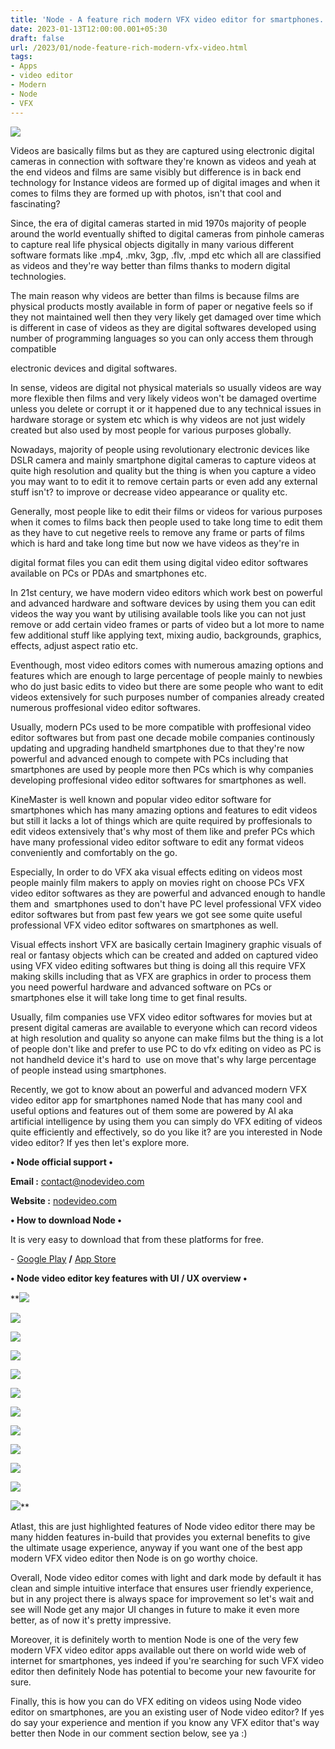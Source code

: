```yaml
---
title: 'Node - A feature rich modern VFX video editor for smartphones.'
date: 2023-01-13T12:00:00.001+05:30
draft: false
url: /2023/01/node-feature-rich-modern-vfx-video.html
tags: 
- Apps
- video editor
- Modern
- Node
- VFX
---
```


 [![](https://lh3.googleusercontent.com/-U02VgHJ-VmI/Y7mW-qXYkcI/AAAAAAAAQP0/CzYtRZQrq589mCQdCSRQyFLBZUZAJkLJQCNcBGAsYHQ/s1600/1673107186563530-0.png)](https://lh3.googleusercontent.com/-U02VgHJ-VmI/Y7mW-qXYkcI/AAAAAAAAQP0/CzYtRZQrq589mCQdCSRQyFLBZUZAJkLJQCNcBGAsYHQ/s1600/1673107186563530-0.png) 

  

Videos are basically films but as they are captured using electronic digital cameras in connection with software they're known as videos and yeah at the end videos and films are same visibly but difference is in back end technology for Instance videos are formed up of digital images and when it comes to films they are formed up with photos, isn't that cool and fascinating?

  

Since, the era of digital cameras started in mid 1970s majority of people around the world eventually shifted to digital cameras from pinhole cameras to capture real life physical objects digitally in many various different software formats like .mp4, .mkv, 3gp, .flv, .mpd etc which all are classified as videos and they're way better than films thanks to modern digital technologies.

  

The main reason why videos are better than films is because films are physical products mostly available in form of paper or negative feels so if they not maintained well then they very likely get damaged over time which is different in case of videos as they are digital softwares developed using number of programming languages so you can only access them through compatible

electronic devices and digital softwares.

  

In sense, videos are digital not physical materials so usually videos are way more flexible then films and very likely videos won't be damaged overtime unless you delete or corrupt it or it happened due to any technical issues in hardware storage or system etc which is why videos are not just widely created but also used by most people for various purposes globally.

  

Nowadays, majority of people using revolutionary electronic devices like DSLR camera and mainly smartphone digital cameras to capture videos at quite high resolution and quality but the thing is when you capture a video you may want to to edit it to remove certain parts or even add any external stuff isn't? to improve or decrease video appearance or quality etc.

  

Generally, most people like to edit their films or videos for various purposes when it comes to films back then people used to take long time to edit them as they have to cut negetive reels to remove any frame or parts of films which is hard and take long time but now we have videos as they're in 

digital format files you can edit them using digital video editor softwares available on PCs or PDAs and smartphones etc.  

  

In 21st century, we have modern video editors which work best on powerful and advanced hardware and software devices by using them you can edit videos the way you want by utilising available tools like you can not just remove or add certain video frames or parts of video but a lot more to name few additional stuff like applying text, mixing audio, backgrounds, graphics, effects, adjust aspect ratio etc.

  

Eventhough, most video editors comes with numerous amazing options and features which are enough to large percentage of people mainly to newbies who do just basic edits to video but there are some people who want to edit videos extensively for such purposes number of companies already created numerous proffesional video editor softwares.

  

Usually, modern PCs used to be more compatible with proffesional video editor softwares but from past one decade mobile companies continously updating and upgrading handheld smartphones due to that they're now powerful and advanced enough to compete with PCs including that smartphones are used by people more then PCs which is why companies developing proffesional video editor softwares for smartphones as well.

  

KineMaster is well known and popular video editor software for smartphones which has many amazing options and features to edit videos but still it lacks a lot of things which are quite required by proffesionals to edit videos extensively that's why most of them like and prefer PCs which have many professional video editor software to edit any format videos conveniently and comfortably on the go.

  

Especially, In order to do VFX aka visual effects editing on videos most people mainly film makers to apply on movies right on choose PCs VFX video editor softwares as they are powerful and advanced enough to handle them and  smartphones used to don't have PC level professional VFX video editor softwares but from past few years we got see some quite useful professional VFX video editor softwares on smartphones as well.

  

Visual effects inshort VFX are basically certain Imaginery graphic visuals of real or fantasy objects which can be created and added on captured video using VFX video editing softwares but thing is doing all this require VFX making skills including that as VFX are graphics in order to process them you need powerful hardware and advanced software on PCs or smartphones else it will take long time to get final results.

  

Usually, film companies use VFX video editor softwares for movies but at present digital cameras are available to everyone which can record videos at high resolution and quality so anyone can make films but the thing is a lot of people don't like and prefer to use PC to do vfx editing on video as PC is not handheld device it's hard to  use on move that's why large percentage of people instead using smartphones.

  

Recently, we got to know about an powerful and advanced modern VFX video editor app for smartphones named Node that has many cool and useful options and features out of them some are powered by AI aka artificial intelligence by using them you can simply do VFX editing of videos quite efficiently and effectively, so do you like it? are you interested in Node video editor? If yes then let's explore more.

  

**• Node official support •**

**Email :** [contact@nodevideo.com](mailto:contact@nodevideo.com)

**Website :** [nodevideo.com](http://nodevideo.com)

**• How to download Node •**

It is very easy to download that from these platforms for free.

  

\- [Google Play](https://play.google.com/store/apps/details?id=com.shallwaystudio.nodevideo) **/** [App Store](https://itunes.apple.com/app/id1467362169)

  

**• Node video editor key features with UI / UX overview •**

 **[![](https://lh3.googleusercontent.com/-xkX-CCjupA4/Y7pbsDJdQxI/AAAAAAAAQQo/QBaP1S-olhwjVjA5NRGq4g_XNa0AZ8_yACNcBGAsYHQ/s1600/1673157549304813-0.png)](https://lh3.googleusercontent.com/-xkX-CCjupA4/Y7pbsDJdQxI/AAAAAAAAQQo/QBaP1S-olhwjVjA5NRGq4g_XNa0AZ8_yACNcBGAsYHQ/s1600/1673157549304813-0.png) 

 [![](https://lh3.googleusercontent.com/-Cj3GDyf6cv8/Y7pbrZw_N4I/AAAAAAAAQQk/qUiWsAZTweEu_JeIj81EIF0thOc5V1v7gCNcBGAsYHQ/s1600/1673157545803034-1.png)](https://lh3.googleusercontent.com/-Cj3GDyf6cv8/Y7pbrZw_N4I/AAAAAAAAQQk/qUiWsAZTweEu_JeIj81EIF0thOc5V1v7gCNcBGAsYHQ/s1600/1673157545803034-1.png) 

 [![](https://lh3.googleusercontent.com/-oZrlAYwOUbI/Y7pbqZJ6ZFI/AAAAAAAAQQg/5_7HUVH4Yto7NHoIEXHUCjCLsYe1lhvNQCNcBGAsYHQ/s1600/1673157542544516-2.png)](https://lh3.googleusercontent.com/-oZrlAYwOUbI/Y7pbqZJ6ZFI/AAAAAAAAQQg/5_7HUVH4Yto7NHoIEXHUCjCLsYe1lhvNQCNcBGAsYHQ/s1600/1673157542544516-2.png) 

 [![](https://lh3.googleusercontent.com/-2EupGPXaZbE/Y7pbpmJsxdI/AAAAAAAAQQc/weX9JvvOJIMCkg1dS8bTZVVhI8YwkQ5BACNcBGAsYHQ/s1600/1673157538936402-3.png)](https://lh3.googleusercontent.com/-2EupGPXaZbE/Y7pbpmJsxdI/AAAAAAAAQQc/weX9JvvOJIMCkg1dS8bTZVVhI8YwkQ5BACNcBGAsYHQ/s1600/1673157538936402-3.png) 

 [![](https://lh3.googleusercontent.com/-3tJZhJDv6h8/Y7pboiQhm9I/AAAAAAAAQQY/L4ALWBxiXfgAalV_QPmQFbPorD1mhHU1gCNcBGAsYHQ/s1600/1673157535884454-4.png)](https://lh3.googleusercontent.com/-3tJZhJDv6h8/Y7pboiQhm9I/AAAAAAAAQQY/L4ALWBxiXfgAalV_QPmQFbPorD1mhHU1gCNcBGAsYHQ/s1600/1673157535884454-4.png) 

 [![](https://lh3.googleusercontent.com/-Bhztjr-EWK4/Y7pbn3JCpHI/AAAAAAAAQQU/SmW8d_noYSs-7Adb1SGKcip_gPqlGchpwCNcBGAsYHQ/s1600/1673157532685546-5.png)](https://lh3.googleusercontent.com/-Bhztjr-EWK4/Y7pbn3JCpHI/AAAAAAAAQQU/SmW8d_noYSs-7Adb1SGKcip_gPqlGchpwCNcBGAsYHQ/s1600/1673157532685546-5.png) 

 [![](https://lh3.googleusercontent.com/-4uN_QuRph4k/Y7pbnLaW5KI/AAAAAAAAQQQ/rtm0er2ylckVqeXNcRExPT46dBGPOMCFACNcBGAsYHQ/s1600/1673157529468237-6.png)](https://lh3.googleusercontent.com/-4uN_QuRph4k/Y7pbnLaW5KI/AAAAAAAAQQQ/rtm0er2ylckVqeXNcRExPT46dBGPOMCFACNcBGAsYHQ/s1600/1673157529468237-6.png) 

 [![](https://lh3.googleusercontent.com/-gCzCyadeqU0/Y7pbmRA8gcI/AAAAAAAAQQM/3-VaeWMpmz4M2lTacjZ5Gg6rlvfc2KOvQCNcBGAsYHQ/s1600/1673157526319082-7.png)](https://lh3.googleusercontent.com/-gCzCyadeqU0/Y7pbmRA8gcI/AAAAAAAAQQM/3-VaeWMpmz4M2lTacjZ5Gg6rlvfc2KOvQCNcBGAsYHQ/s1600/1673157526319082-7.png) 

 [![](https://lh3.googleusercontent.com/-CFPuuqlQoxg/Y7pblkflVxI/AAAAAAAAQQI/Dpm6jOVZhhU8ePopstl37As7riW5FsaCgCNcBGAsYHQ/s1600/1673157522842763-8.png)](https://lh3.googleusercontent.com/-CFPuuqlQoxg/Y7pblkflVxI/AAAAAAAAQQI/Dpm6jOVZhhU8ePopstl37As7riW5FsaCgCNcBGAsYHQ/s1600/1673157522842763-8.png) 

 [![](https://lh3.googleusercontent.com/-Yt_ggQLMlwI/Y7pbkjCgOHI/AAAAAAAAQQE/kLwiyQ73s_MfS-UetbJAF1aef0FMRkiuACNcBGAsYHQ/s1600/1673157519686710-9.png)](https://lh3.googleusercontent.com/-Yt_ggQLMlwI/Y7pbkjCgOHI/AAAAAAAAQQE/kLwiyQ73s_MfS-UetbJAF1aef0FMRkiuACNcBGAsYHQ/s1600/1673157519686710-9.png) 

 [![](https://lh3.googleusercontent.com/-fBvIVAXklwg/Y7pbj2KPDsI/AAAAAAAAQQA/v4p57qHnLZIhqnfUnzinq4vlruaq_qgjQCNcBGAsYHQ/s1600/1673157516793215-10.png)](https://lh3.googleusercontent.com/-fBvIVAXklwg/Y7pbj2KPDsI/AAAAAAAAQQA/v4p57qHnLZIhqnfUnzinq4vlruaq_qgjQCNcBGAsYHQ/s1600/1673157516793215-10.png) 

 [![](https://lh3.googleusercontent.com/-Lbt3hSqdw2U/Y7pbjPuxR_I/AAAAAAAAQP8/2_HtIa7v5NMfNZRcDywBtqsAoPw3fQcQQCNcBGAsYHQ/s1600/1673157513196384-11.png)](https://lh3.googleusercontent.com/-Lbt3hSqdw2U/Y7pbjPuxR_I/AAAAAAAAQP8/2_HtIa7v5NMfNZRcDywBtqsAoPw3fQcQQCNcBGAsYHQ/s1600/1673157513196384-11.png)** 

Atlast, this are just highlighted features of Node video editor there may be many hidden features in-build that provides you external benefits to give the ultimate usage experience, anyway if you want one of the best app modern VFX video editor then Node is on go worthy choice.

  

Overall, Node video editor comes with light and dark mode by default it has clean and simple intuitive interface that ensures user friendly experience, but in any project there is always space for improvement so let's wait and see will Node get any major UI changes in future to make it even more better, as of now it's pretty impressive.

  

Moreover, it is definitely worth to mention Node is one of the very few modern VFX video editor apps available out there on world wide web of internet for smartphones, yes indeed if you're searching for such VFX video editor then definitely Node has potential to become your new favourite for sure.

  

Finally, this is how you can do VFX editing on videos using Node video editor on smartphones, are you an existing user of Node video editor? If yes do say your experience and mention if you know any VFX editor that's way better then Node in our comment section below, see ya :)
